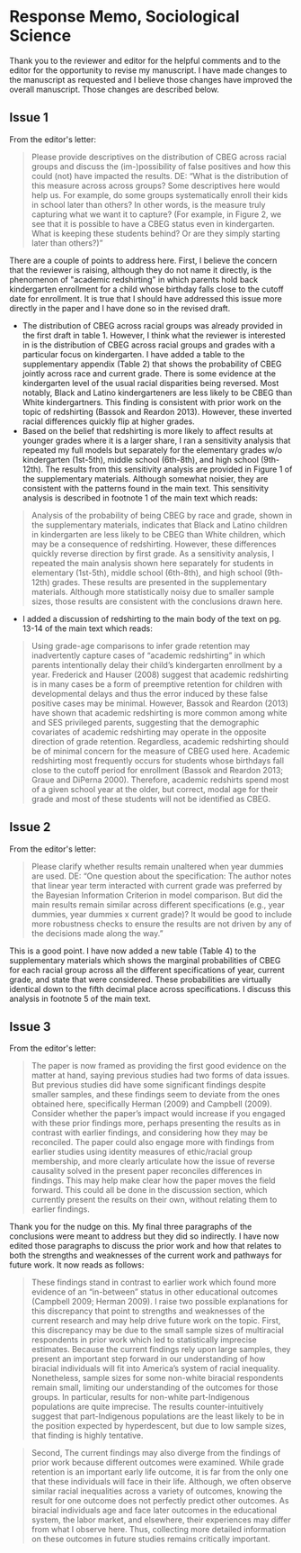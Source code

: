 # Response Memo, Sociological Science

Thank you to the reviewer and editor for the helpful comments and to the editor for the opportunity to revise my manuscript. I have made changes to the manuscript as requested and I believe those changes have improved the overall manuscript. Those changes are described below. 

## Issue 1

From the editor's letter:

> Please provide descriptives on the distribution of CBEG across racial groups and discuss the (im-)possibility of false positives and how this could (not) have impacted the results. DE: “What is the distribution of this measure across across groups? Some descriptives here would help us. For example, do some groups systematically enroll their kids in school later than others? In other words, is the measure truly capturing what we want it to capture? (For example, in Figure 2, we see that it is possible to have a CBEG status even in kindergarten. What is keeping these students behind? Or are they simply starting later than others?)”

There are a couple of points to address here. First, I believe the concern that the reviewer is raising, although they do not name it directly, is the phenomenon of "academic redshirting" in which parents hold back kindergarten enrollment for a child whose birthday falls close to the cutoff date for enrollment. It is true that I should have addressed this issue more directly in the paper and I have done so in the revised draft. 

* The distribution of CBEG across racial groups was already provided in the first draft in table 1. However, I think what the reviewer is interested in is the distribution of CBEG across racial groups and grades with a particular focus on kindergarten. I have added a table to the supplementary appendix (Table 2) that shows the probability of CBEG jointly across race and current grade. There is some evidence at the kindergarten level of the usual racial disparities being reversed. Most notably, Black and Latino kindergarteners are less likely to be CBEG than White kindergartners. This finding is consistent with prior work on the topic of redshirting (Bassok and Reardon 2013). However, these inverted racial differences quickly flip at higher grades.
* Based on the belief that redshirting is more likely to affect results at younger grades where it is a larger share, I ran a sensitivity analysis that repeated my full models but separately for the elementary grades w/o kindergarten (1st-5th), middle school (6th-8th), and high school (9th-12th). The results from this sensitivity analysis are provided in Figure 1 of the supplementary materials. Although somewhat noisier, they are consistent with the patterns found in the main text. This sensitivity analysis is described in footnote 1 of the main text which reads:

> Analysis of the probability of being CBEG by race and grade, shown in the supplementary materials, indicates that Black and Latino children in kindergarten are less likely to be CBEG than White children, which may be a consequence of redshirting. However, these differences quickly reverse direction by first grade. As a sensitivity analysis, I repeated the main analysis shown here separately for students in elementary (1st-5th), middle school (6th-8th), and high school (9th-12th) grades. These results are presented in the supplementary materials. Although more statistically noisy due to smaller sample sizes, those results are consistent with the conclusions drawn here.

* I added a discussion of redshirting to the main body of the text on pg. 13-14 of the main text which reads:

> Using grade-age comparisons to infer grade retention may inadvertently capture cases of “academic redshirting” in which parents intentionally delay their child’s kindergarten enrollment by a year. Frederick and Hauser (2008) suggest that academic redshirting is in many cases be a form of preemptive retention for children with developmental delays and thus the error induced by these false positive cases may be minimal. However, Bassok and Reardon (2013) have shown that academic redshirting is more common among white and SES privileged parents, suggesting that the demographic covariates of academic redshirting may operate in the opposite direction of grade retention. Regardless, academic redshirting should be of minimal concern for the measure of CBEG used here. Academic redshirting most frequently occurs for students whose birthdays fall close to the cutoff period for enrollment (Bassok and Reardon 2013; Graue and DiPerna 2000). Therefore, academic redshirts spend most of a given school year at the older, but correct, modal age for their grade and most of these students will not be identified as CBEG.


## Issue 2

From the editor's letter:

> Please clarify whether results remain unaltered when year dummies are used. DE: “One question about the specification: The author notes that linear year term interacted with current grade was preferred by the Bayesian Information Criterion in model comparison. But did the main results remain similar across different specifications (e.g., year dummies, year dummies x current grade)? It would be good to include more robustness checks to ensure the results are not driven by any of the decisions made along the way.”

This is a good point. I have now added a new table (Table 4) to the supplementary materials which shows the marginal probabilities of CBEG for each racial group across all the different specifications of year, current grade, and state that were considered. These probabilities are virtually identical down to the fifth decimal place across specifications. I discuss this analysis in footnote 5 of the main text.

## Issue 3

From the editor's letter:

> The paper is now framed as providing the first good evidence on the matter at hand, saying previous studies had two forms of data issues. But previous studies did have some significant findings despite smaller samples, and these findings seem to deviate from the ones obtained here, specifically Herman (2009) and Campbell (2009). Consider whether the paper’s impact would increase if you engaged with these prior findings more, perhaps presenting the results as in contrast with earlier findings, and considering how they may be reconciled. The paper could also engage more with findings from earlier studies using identity measures of ethic/racial group membership, and more clearly articulate how the issue of reverse causality solved in the present paper reconciles differences in findings. This may help make clear how the paper moves the field forward. This could all be done in the discussion section, which currently present the results on their own, without relating them to earlier findings.

Thank you for the nudge on this. My final three paragraphs of the conclusions were meant to address but they did so indirectly. I have now edited those paragraphs to discuss the prior work and how that relates to both the strengths and weaknesses of the current work and pathways for future work. It now reads as follows:

> These findings stand in contrast to earlier work which found more evidence of an “in-between” status in other educational outcomes (Campbell 2009; Herman 2009). I raise two possible explanations for this discrepancy that point to strengths and weaknesses of the current research and may help drive future work on the topic. First, this discrepancy may be due to the small sample sizes of multiracial respondents in prior work which led to statistically imprecise estimates. Because the current findings rely upon large samples, they present an important step forward in our understanding of how biracial individuals will fit into America’s system of racial inequality. Nonetheless, sample sizes for some non-white biracial respondents remain small, limiting our understanding of the outcomes for those groups. In particular, results for non-white part-Indigenous populations are quite imprecise. The results counter-intuitively suggest that part-Indigenous populations are the least likely to be in the position expected by hyperdescent, but due to low sample sizes, that finding is highly tentative.

> Second, The current findings may also diverge from the findings of prior work because different outcomes were examined. While grade retention is an important early life outcome, it is far from the only one that these individuals will face in their life. Although, we often observe similar racial inequalities across a variety of outcomes, knowing the result for one outcome does not perfectly predict other outcomes. As biracial individuals age and face later outcomes in the educational system, the labor market, and elsewhere, their experiences may differ from what I observe here. Thus, collecting more detailed information on these outcomes in future studies remains critically important.
